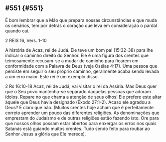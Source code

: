 ## #551 {#551}

É bom lembrar que a Mão que prepara nossas circunstâncias e que muda os cenários, tem por detrás o coração que leva em consideração o pardal quando cai.

2 REIS 16, Vers. 1-10

A história de Acaz, rei de Judá. Ele teve um bom pai (15:32-38) para lhe indicar o caminho direito do Senhor. Ele é uma figura dos crentes que teimosamente recusam-se a mudar de caminho para ficarem em conformidade com a Palavra de Deus (veja Oséias 4:17). Uma pessoa que persiste em seguir o seu próprio caminho, geralmente acaba sendo levada a um erro maior. Este rei é um exemplo disso.

2 Rs 16:10-18 Acaz, rei de Judá, vai visitar o rei da Assíria. Mas Deus quer que o Seu povo mantenha-se separado daquelas pessoas que adoram ídolos. Repare no que chama a atenção de seus olhos! Ele prefere este altar àquele que Deus havia designado (Êxodo 27:1-2). Acaso ele agradou a Deus? É claro que não. (Muitos crentes hoje acham que é perfeitamente correto aprender um pouco das diferentes religiões. As denominações que emprestam do Judaísmo e de outras religiões estão fazendo isto. Ore para que nossos olhos possam estar abertos para enxergar os erros nos quais Satanás está guiando muitos crentes. Tudo sendo feito para roubar ao Senhor Jesus a glória que Ele merece).